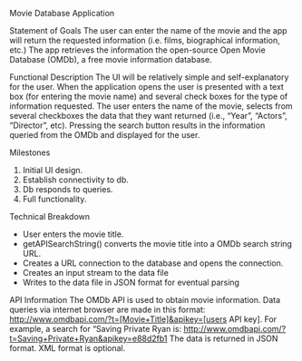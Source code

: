 Movie Database Application

Statement of Goals
The user can enter the name of the movie and the app will return the requested information (i.e. films, biographical information, etc.) The app retrieves the information the open-source Open Movie Database (OMDb), a free movie information database.

Functional Description
The UI will be relatively simple and self-explanatory for the user. When the application opens the user is presented with a text box (for entering the movie name) and several check boxes for the type of information requested. The user enters the name of the movie, selects from several checkboxes the data that they want returned (i.e., “Year”, “Actors”, “Director”, etc).  Pressing the search button results in the information queried from the OMDb and displayed for the user.

Milestones
1.	Initial UI design.
2.	Establish connectivity to db.
3.	Db responds to queries.
4.	Full functionality.

Technical Breakdown
-	User enters the movie title.
-	getAPISearchString() converts the movie title into a OMDb search string URL.
-	Creates a URL connection to the database and opens the connection.
-	Creates an input stream to the data file
-	Writes to the data file in JSON format for eventual parsing

API Information
The OMDb API is used to obtain movie information. Data queries via internet browser are made in this format: http://www.omdbapi.com/?t=[Movie+Title]&apikey=[users API key].
For example, a search for “Saving Private Ryan is: http://www.omdbapi.com/?t=Saving+Private+Ryan&apikey=e88d2fb1
The data is returned in JSON format. XML format is optional. 

